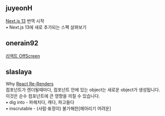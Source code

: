 <h2>juyeonH</h2><a href="https://www.notion.so/study66/Next-js-13-7751eb1a56c9419b8c6bdb393cee6cee#661c3662856b4f2f8d48edeccdaf1d2f">Next.js 13</a> 번역 시작<br>• Next.js 13에 새로 추가되는 스펙 살펴보기<h2>onerain92</h2><a href="https://www.notion.so/study66/React-Labs-What-We-ve-Been-Working-On-June-2022-dbb35e435839413a882ee33d8798512f#7fc3db0903c24d6ab8cbe05d5b12a5ee">리액트 OffScreen</a><h2>slaslaya</h2>Why <a href="https://www.notion.so/study66/Why-React-Re-Renders-632594dbb8264729b456f6050993f1ef#81c85fdefc3740049b37f3f46c57eb62">React Re-Renders</a><br>컴포넌트가 렌더될때마다, 컴포넌트 안에 있는 object는 새로운 object가 생성됩니다. 이것은 순수 컴포넌트에 큰 영향을 끼칠 수 있습니다.<br>• dig into - 파헤치다, 캐다, 파고들다<br>• inscrutable - (사람·표정이) 불가해한[헤아리기 어려운]
